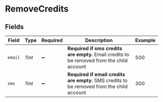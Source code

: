 # RemoveCredits


## Fields

| Field                                                                                      | Type                                                                                       | Required                                                                                   | Description                                                                                | Example                                                                                    |
| ------------------------------------------------------------------------------------------ | ------------------------------------------------------------------------------------------ | ------------------------------------------------------------------------------------------ | ------------------------------------------------------------------------------------------ | ------------------------------------------------------------------------------------------ |
| `email`                                                                                    | *?int*                                                                                     | :heavy_minus_sign:                                                                         | **Required if sms credits are empty.** Email credits to be removed from the child account<br/> | 500                                                                                        |
| `sms`                                                                                      | *?int*                                                                                     | :heavy_minus_sign:                                                                         | **Required if email credits are empty.** SMS credits to be removed from the child account<br/> | 300                                                                                        |